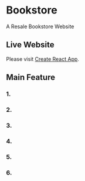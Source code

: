 # Bookstore
A Resale Bookstore Website

## Live Website
Please visit [Create React App](https://github.com/facebook/create-react-app).

## Main Feature
### 1.
### 2.
### 3.
### 4.
### 5.
### 6.